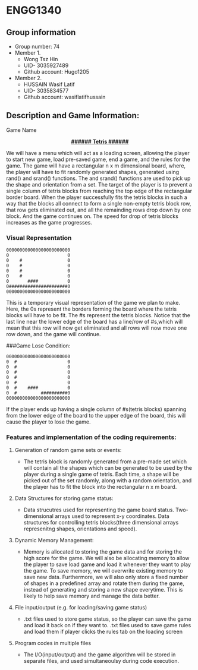# ENGG1340
## Group information
- Group number: 74
- Member 1.
  * Wong Tsz Hin
  * UID- 3035927489
  * Github account: Hugo1205
- Member 2.
  * HUSSAIN Wasif Latif 
  * UID- 3035834577
  * Github account: wasiflatifhussain
            

## Description and Game Information:
Game Name
           <p style="text-align: center;"><ins>**######  Tetris  ######**</ins></p>
           
We will have a menu which will act as a loading screen, allowing the player to start new game, load pre-saved game, end a game, and the rules for the game.
The game will have a rectangular n x m dimensional board, where, the player will have to fit randomly generated shapes, generated using rand() and srand() functions.
The and srand() functions are used to pick up the shape and orientation from a set.
The target of the player is to prevent a single column of tetris blocks from reaching the top edge of the rectangular border board.
When the player successfully fits the tetris blocks in such a way that the blocks all connect to form a single non-empty tetris block row, that row gets eliminated out, and all the remainding rows drop down by one block.
And the game continues on. The speed for drop of tetris blocks increases as the game progresses.

### Visual Representation
```
000000000000000000000000  
0                      0     
0    #                 0             
0    #                 0     
0    #                 0
0    #                 0
0       ####           0
0######################0
000000000000000000000000
```
This is a temporary visual representation of the game we plan to make.
Here, the 0s represent the borders forming the board where the tetris blocks will have to be fit.
The #s represent the tetris blocks.
Notice that the last line near the lower edge of the board has a line/row of #s,which will mean that this row will now get eliminated and all rows will now move one row down, and the game will continue.

###Game Lose Condition:
```
000000000000000000000000     
0  #                   0    
0  #                   0           
0  #                   0     
0  #                   0
0  #                   0
0  #    ####           0
0  #         ##########0
000000000000000000000000
```
If the player ends up having a single column of #s(tetris blocks) spanning from the lower edge of the board to the upper edge of the board, this will cause the player to lose the game. 

### Features and implementation of the coding requirements:
1. Generation of random game sets or events: 
   - The tetris block is randomly generated from a pre-made set which will contain all the shapes which can be generated to be used by the player during
a single game of tetris. Each time, a shape will be picked out of the set randomly, along with a random orientation, and the player has to fit the 
block into the rectangular n x m board.

1. Data Structures for storing game status:
   - Data strucutres used for representing the game board status. 
   Two-dimensional arrays used to represent x-y coordinates.
   Data structures for controlling tetris blocks(three dimensional arrays represenitng shapes, orientations and speed).
   
3. Dynamic Memory Management:
   - Memory is allocated to storing the game data and for storing the high score for the game. We will also be allocating memory to allow the player to save
load game and load it whenever they want to play the game. To save memory, we will overwrite existing memory to save new data. Furthermore, we will also only 
store a fixed number of shapes in a predefined array and rotate them during the game, instead of generating and storing a new shape everytime. This is likely 
to help save memory and manage the data better.
   

4. File input/output (e.g. for loading/saving game status)
   - .txt files used to store game status, so the player can save the game and load it back on if they want to.
   .txt files used to save game rules and load them if player clicks the rules tab on the loading screen
   
5. Program codes in multiple files
   - The I/O(input/output) and the game algorithm will be stored in separate files, and used simultaneoulsy during code execution.

